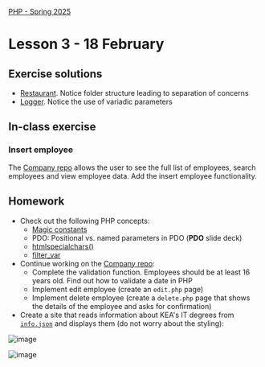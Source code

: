 [PHP - Spring 2025](https://github.com/arturomorarioja-kea/WD_PHP_F25/blob/main/README.md)

# Lesson 3 - 18 February

## Exercise solutions
  - [Restaurant](https://github.com/arturomorarioja/php_restaurant). Notice folder structure leading to separation of concerns
  - [Logger](https://github.com/arturomorarioja/php_logger). Notice the use of variadic parameters

## In-class exercise

### Insert employee
The [Company repo](https://github.com/arturomorarioja/php_pdo) allows the user to see the full list of employees, search employees and view employee data. Add the insert employee functionality.

## Homework
- Check out the following PHP concepts:
  - [Magic constants](https://www.php.net/manual/en/language.constants.magic.php)
  - PDO: Positional vs. named parameters in PDO (**PDO** slide deck)
  - [htmlspecialchars()](https://www.php.net/manual/en/function.htmlspecialchars.php)
  - [filter_var](https://www.php.net/manual/en/function.filter-var.php)
- Continue working on the [Company repo](https://github.com/arturomorarioja/php_pdo):
  - Complete the validation function. Employees should be at least 16 years old. Find out how to validate a date in PHP
  - Implement edit employee (create an `edit.php` page)
  - Implement delete employee (create a `delete.php` page that shows the details of the employee and asks for confirmation)
- Create a site that reads information about KEA's IT degrees from [`info.json`](https://github.com/arturomorarioja-kea/WD_PHP_F25/blob/main/Lesson03/info.json) and displays them (do not worry about the styling):

![image](https://github.com/user-attachments/assets/3fbc6631-642d-43f8-84e0-93a004ebf133)

![image](https://github.com/user-attachments/assets/01b819bc-440c-455d-91b5-ffdbd0ca93ce)
